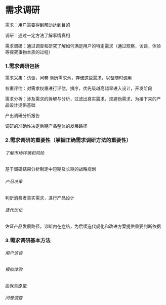 # 需求调研

需求：用户需要得到帮助达到目的

调研：通过一定方法了解事情真相

需求调研：通过调查和研究了解如何满足用户的特定需求（通过观察，访谈，体验等探究事物本质的过程）

### 1.需求调研包括

需求采集：访谈，问卷 简历需求池，存储这些需求，以备随时调用

权重评估：对需求权重进行评估，排序，优先级越高越早进入设计，开发阶段

需求分析：涉及需求的拆解与分析，过滤出真实需求，规避伪需求，为接下来的产品设计提供基础

产出调研分析报告

调研的准确性决定后期产品整体的发展路径

### 2.需求调研的重要性（掌握正确需求调研方法的重要性）

###### 了解市场环境和风险

基于调研结果分析制定中短期及长期的战略规划

###### 产品决策

判断消费者真实需求，进行产品设计

###### 迭代优化

佐证产品发展路径，诊断内在症结，为后续迭代规化和改进方案提供重要判断依据

### 3.需求调研基本方法

###### 用户访谈

###### 模拟体验

高保真原型

###### 问卷调查
